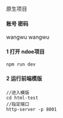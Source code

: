 
原生项目

#### 账号 密码
wangwu 
wangwu

#### 1 打开 ndoe项目 
```
npm run dev
```

#### 2 运行前端模版
```
//进入模版
cd html-test
//指定端口
http-server -p 8001
```